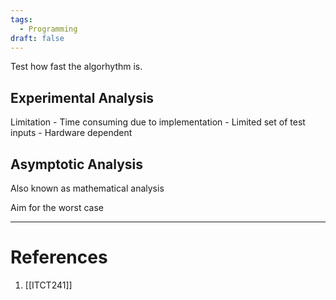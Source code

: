 ```yaml
---
tags:
  - Programming
draft: false
---
```


Test how fast the algorhythm is.

## Experimental Analysis
Limitation
	- Time consuming due to implementation
	- Limited set of test inputs
	- Hardware dependent

## Asymptotic Analysis
Also known as mathematical analysis

Aim for the worst case

---
# References
1. [[ITCT241]]